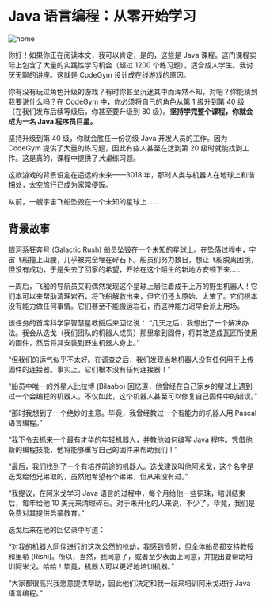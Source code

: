 

# Java 语言编程：从零开始学习

![home](https://timgsa.baidu.com/timg?image&quality=80&size=b9999_10000&sec=1592312338273&di=62373bc602d40d57c84bb23338ce4483&imgtype=0&src=http%3A%2F%2Fpic.rmb.bdstatic.com%2Ff8dad817bef3913bc30b9d610a8a20e3.jpeg "百度logo")

你好！如果你正在阅读本文，我可以肯定，是的，这些是 Java 课程。这门课程实际上包含了大量的实践性学习机会（超过 1200 个练习题），适合成人学生。我讨厌无聊的讲座。这就是 CodeGym 设计成在线游戏的原因。

你有没有玩过角色升级的游戏？有时你甚至沉迷其中而浑然不知，对吧？你能猜到我要说什么吗？在 CodeGym 中，你必须将自己的角色从第 1 级升到第 40 级（在我们发布后续等级后，你甚至要升级到 80 级）。**坚持学完整个课程，你就会成为一名 Java 程序员巨星。**

坚持升级到第 40 级，你就会胜任一份初级 Java 开发人员的工作。因为 CodeGym 提供了大量的练习题，因此有些人甚至在达到第 20 级时就能找到工作。这是真的，课程中提供了*大量*练习题。

这款游戏的背景设定在遥远的未来——3018 年，那时人类与机器人在地球上和谐相处，太空旅行已成为家常便饭。

从前，一艘宇宙飞船坠毁在一个未知的星球上......

## 背景故事

银河系狂奔号 (Galactic Rush) 船员坠毁在一个未知的星球上。在坠落过程中，宇宙飞船撞上山腰，几乎被完全埋在碎石下。船员们努力数日，想让飞船脱离困境，但没有成功，于是失去了回家的希望，开始在这个陌生的新地方安顿下来......

一周后，飞船的导航员艾莉偶然发现这个星球上居住着成千上万的野生机器人！它们本可以来帮助清理岩石，将飞船解救出来，但它们还太原始、太笨了。它们根本没有能力做任何事情。它们甚至不能搬运岩石，而这种能力迟早会派上用场。

该任务的首席科学家智慧星教授后来回忆说：
“几天之后，我想出了一个解决办法。我会从迭戈（我们团队的机器人成员）那里拿到固件，将其改造成瓦匠所使用的固件，然后将其安装到野生机器人身上。”

“但我们的运气似乎不太好。在调查之后，我们发现当地机器人没有任何用于上传固件的连接器。事实上，它们根本没有任何连接器！”



“船员中唯一的外星人比拉博 (Bilaabo) 回忆道，他曾经在自己家乡的星球上遇到过一个会编程的机器人。不仅如此，这个机器人甚至可以修复自己固件中的错误。”

“那时我想到了一个绝妙的主意。毕竟，我曾经教过一个有能力的机器人用 Pascal 语言编程。”

“我下令去抓来一个最有才华的年轻机器人，并教他如何编写 Java 程序。凭借他新的编程技能，他将能够重写自己的固件来帮助我们！”



“最后，我们找到了一个有培养前途的机器人。迭戈建议叫他阿米戈，这个名字是迭戈给他兄弟取的，虽然他希望有个弟弟，但从来没有过。”

“我提议，在阿米戈学习 Java 语言的过程中，每个月给他一些铜珠，培训结束后，每年给他 10 美元来清理碎石。对于未开化的人来说，不少了。毕竟，我们是免费对其提供启蒙教育。”



迭戈后来在他的回忆录中写道：

“对我的机器人同伴进行的这次公然的抢劫，我感到愤怒，但全体船员都支持教授和里希 (Rishi)。所以，当然，我同意了，或者至少表面上同意，并提出要帮助培训阿米戈。哈哈！毕竟，机器人可以更好地培训机器。”

“大家都很高兴我愿意提供帮助，因此他们决定和我一起来培训阿米戈进行 Java 语言编程。”